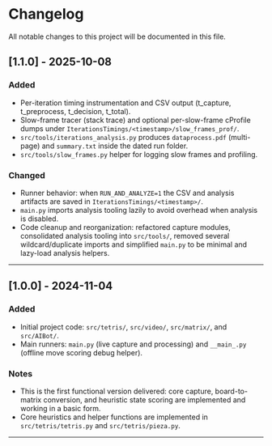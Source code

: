 # Changelog

All notable changes to this project will be documented in this file.

<a name="v1_1_0"></a>
## [1.1.0] - 2025-10-08
### Added
- Per-iteration timing instrumentation and CSV output (t_capture, t_preprocess, t_decision, t_total).
- Slow-frame tracer (stack trace) and optional per-slow-frame cProfile dumps under `IterationsTimings/<timestamp>/slow_frames_prof/`.
- `src/tools/iterations_analysis.py` produces `dataprocess.pdf` (multi-page) and `summary.txt` inside the dated run folder.
- `src/tools/slow_frames.py` helper for logging slow frames and profiling.

### Changed
- Runner behavior: when `RUN_AND_ANALYZE=1` the CSV and analysis artifacts are saved in `IterationsTimings/<timestamp>/`.
- `main.py` imports analysis tooling lazily to avoid overhead when analysis is disabled.
 - Code cleanup and reorganization: refactored capture modules, consolidated analysis tooling into `src/tools/`, removed several wildcard/duplicate imports and simplified `main.py` to be minimal and lazy-load analysis helpers.

---

<a name="v1_0_0"></a>
## [1.0.0] - 2024-11-04
### Added
- Initial project code: `src/tetris/`, `src/video/`, `src/matrix/`, and `src/AIBot/`.
- Main runners: `main.py` (live capture and processing) and `__main_.py` (offline move scoring debug helper).

### Notes
- This is the first functional version delivered: core capture, board-to-matrix conversion, and heuristic state scoring are implemented and working in a basic form.
- Core heuristics and helper functions are implemented in `src/tetris/tetris.py` and `src/tetris/pieza.py`.

---